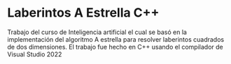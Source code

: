 # Laberintos A Estrella C++
Trabajo del curso de Inteligencia artificial el cual se basó en la implementación del algoritmo A estrella para resolver laberintos cuadrados de dos dimensiones.
El trabajo fue hecho en C++ usando el compilador de Visual Studio 2022
